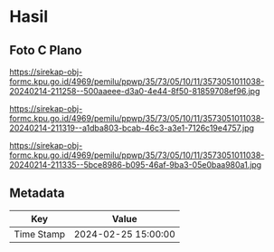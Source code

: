 # Hasil

## Foto C Plano

https://sirekap-obj-formc.kpu.go.id/4969/pemilu/ppwp/35/73/05/10/11/3573051011038-20240214-211258--500aaeee-d3a0-4e44-8f50-81859708ef96.jpg

https://sirekap-obj-formc.kpu.go.id/4969/pemilu/ppwp/35/73/05/10/11/3573051011038-20240214-211319--a1dba803-bcab-46c3-a3e1-7126c19e4757.jpg

https://sirekap-obj-formc.kpu.go.id/4969/pemilu/ppwp/35/73/05/10/11/3573051011038-20240214-211335--5bce8986-b095-46af-9ba3-05e0baa980a1.jpg


## Metadata

| Key        | Value               |
| ---------- | ------------------- |
| Time Stamp | 2024-02-25 15:00:00 |



